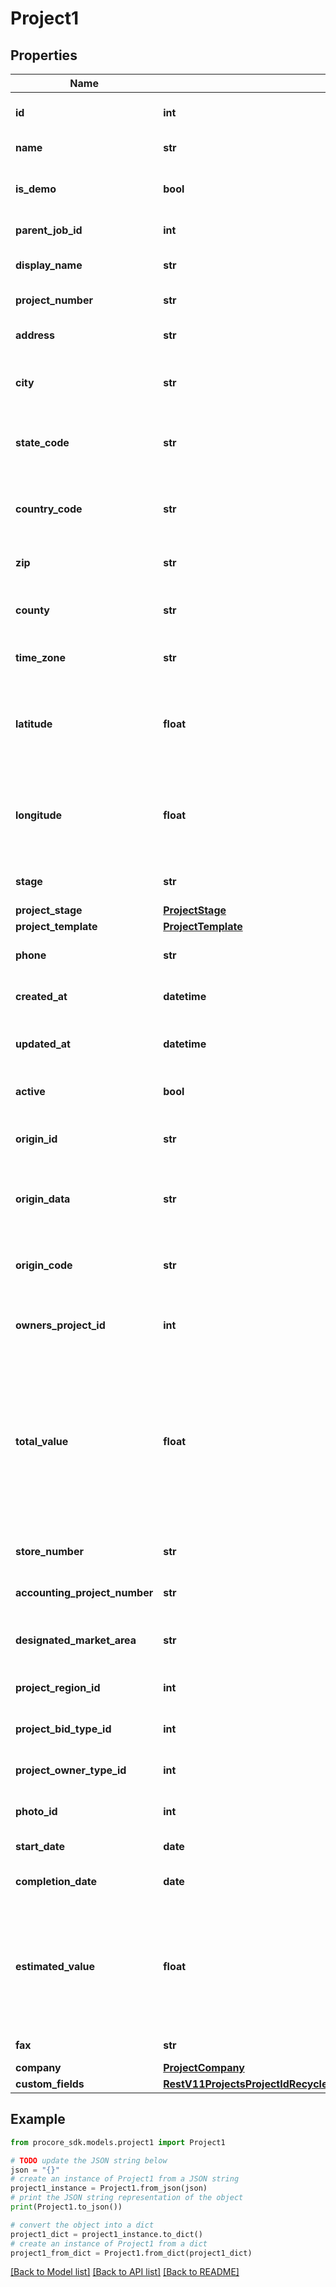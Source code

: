 # Project1


## Properties

Name | Type | Description | Notes
------------ | ------------- | ------------- | -------------
**id** | **int** | Unique identifier for the project. | [optional] 
**name** | **str** | The name of the Project | [optional] 
**is_demo** | **bool** | Indicates whether this is a test project or not | [optional] 
**parent_job_id** | **int** | Identifier for the parent job | [optional] 
**display_name** | **str** | The display name for the Project | [optional] 
**project_number** | **str** | The Project number | [optional] 
**address** | **str** | The street address for the Project | [optional] 
**city** | **str** | The city in which the Project is located | [optional] 
**state_code** | **str** | The state code for the Project (ISO-3166 Alpha-2 format) | [optional] 
**country_code** | **str** | The country code for the Project (ISO-3166 Alpha-2 format) | [optional] 
**zip** | **str** | The postal code for the Project | [optional] 
**county** | **str** | The county in which the Project is located | [optional] 
**time_zone** | **str** | The timezone the Project is located in | [optional] 
**latitude** | **float** | The geographic coordinate that specifies the north–south position of the Project on the Earth&#39;s surface. | [optional] 
**longitude** | **float** | The geographic coordinate that specifies the east–west position of the Project on the Earth&#39;s surface. | [optional] 
**stage** | **str** | The name of the Project stage | [optional] 
**project_stage** | [**ProjectStage**](ProjectStage.md) |  | [optional] 
**project_template** | [**ProjectTemplate**](ProjectTemplate.md) |  | [optional] 
**phone** | **str** | The telephone number for the Project | [optional] 
**created_at** | **datetime** | The date and time the Project was created | [optional] 
**updated_at** | **datetime** | The date and time the Project was last updated | [optional] 
**active** | **bool** | The active status for the Project | [optional] 
**origin_id** | **str** | An external third-party identifier for the Project | [optional] 
**origin_data** | **str** | An external third-party data string associated with the Project | [optional] 
**origin_code** | **str** | An external third-party code associated with the Project | [optional] 
**owners_project_id** | **int** | A linked identifier for the Owner&#39;s Project | [optional] 
**total_value** | **float** | The total amount of construction work performed, planned, or put in place during the project. Note: this field is a replacement to estimated_value and will mirror its value. | [optional] 
**store_number** | **str** | The store number for the Project | [optional] 
**accounting_project_number** | **str** | The accounting project number for the Project | [optional] 
**designated_market_area** | **str** | The designated market area the Project is located in | [optional] 
**project_region_id** | **int** | The region identifier for the Project | [optional] 
**project_bid_type_id** | **int** | The Bid Type identifier for the Project | [optional] 
**project_owner_type_id** | **int** | The Owner Type identifier for the Project | [optional] 
**photo_id** | **int** | The unique identifier for the Project Photo | [optional] 
**start_date** | **date** | The start date for the project | [optional] 
**completion_date** | **date** | The completion date for the project | [optional] 
**estimated_value** | **float** | The Estimated Value of the project. Note: this field is now deprecated and will mirror the value of total_value until it is no longer supported. | [optional] 
**fax** | **str** | The fax number for the Project | [optional] 
**company** | [**ProjectCompany**](ProjectCompany.md) |  | [optional] 
**custom_fields** | [**RestV11ProjectsProjectIdRecycleBinIncidentsWitnessStatementsGet200ResponseInnerCustomFields**](RestV11ProjectsProjectIdRecycleBinIncidentsWitnessStatementsGet200ResponseInnerCustomFields.md) |  | [optional] 

## Example

```python
from procore_sdk.models.project1 import Project1

# TODO update the JSON string below
json = "{}"
# create an instance of Project1 from a JSON string
project1_instance = Project1.from_json(json)
# print the JSON string representation of the object
print(Project1.to_json())

# convert the object into a dict
project1_dict = project1_instance.to_dict()
# create an instance of Project1 from a dict
project1_from_dict = Project1.from_dict(project1_dict)
```
[[Back to Model list]](../README.md#documentation-for-models) [[Back to API list]](../README.md#documentation-for-api-endpoints) [[Back to README]](../README.md)


